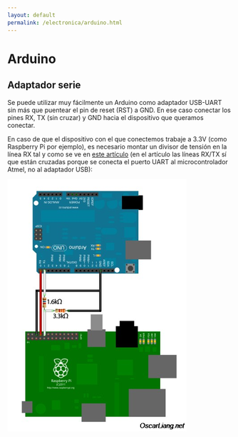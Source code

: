 ```yaml
---
layout: default
permalink: /electronica/arduino.html
---
```


# Arduino

## Adaptador serie

Se puede utilizar muy fácilmente un Arduino como adaptador USB-UART sin más que puentear el pin de reset (RST) a GND. En ese caso conectar los pines RX, TX (sin cruzar) y GND hacia el dispositivo que queramos conectar.

En caso de que el dispositivo con el que conectemos trabaje a 3.3V (como Raspberry Pi por ejemplo), es necesario montar un divisor de tensión en la línea RX tal y como se ve en [este artículo](https://oscarliang.com/raspberry-pi-and-arduino-connected-serial-gpio/) (en el artículo las líneas RX/TX sí que están cruzadas porque se conecta el puerto UART al microcontrolador Atmel, no al adaptador USB):

![arduino-raspberry-pi-serial-connect](/images/pages/arduino-raspberry-pi-serial-connect-schematics.jpg)
